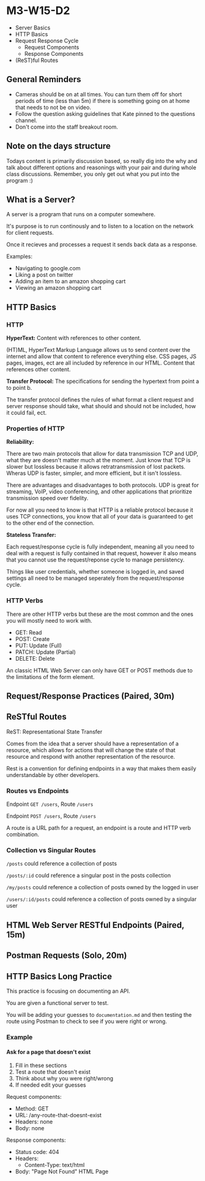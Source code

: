 # M3-W15-D2

- Server Basics
- HTTP Basics
- Request Response Cycle
  - Request Components
  - Response Components
- (ReST)ful Routes

## General Reminders

- Cameras should be on at all times. You can turn them off for short periods of time (less than 5m) if there is something going on at home that needs to not be on video. 
- Follow the question asking guidelines that Kate pinned to the questions channel. 
- Don't come into the staff breakout room.

## Note on the days structure

Todays content is primarily discussion based, so really dig into the why and talk about different options and reasonings with your pair and during whole class discussions. Remember, you only get out what you put into the program :)

## What is a Server? 

A server is a program that runs on a computer somewhere.

It's purpose is to run continously and to listen to a location on the network
for client requests.

Once it recieves and processes a request it sends back data as a response.

Examples:

- Navigating to google.com
- Liking a post on twitter
- Adding an item to an amazon shopping cart
- Viewing an amazon shopping cart

## HTTP Basics


### HTTP

**HyperText:** Content with references to other content.

(HT)ML, HyperText Markup Language allows us to send content over the internet
and allow that content to reference everything else. CSS pages, JS pages,
images, ect are all included by reference in our HTML. Content that references
other content.

**Transfer Protocol:** The specifications for sending the hypertext from point a
to point b.

The transfer protocol defines the rules of what format a client request and
server response should
take, what should and should not be included, how it could fail, ect.

### Properties of HTTP

**Reliability:**

There are two main protocols that allow for data transmission
TCP and UDP, what they are doesn't matter much at the moment. Just know that TCP
is slower but lossless because it allows retratransmission of lost packets.
Wheras UDP is faster, simpler, and more efficient, but it isn't lossless. 

There are advantages and disadvantages to both protocols. UDP is great for streaming,
VoIP, video conferencing, and other applications that prioritize transmission
speed over fidelity. 

For now all you need to know is that HTTP is a reliable protocol because it uses TCP connections, you know that all of your data is guaranteed to get to the other end of the connection.

**Stateless Transfer:**

Each request/response cycle is fully independent, meaning all you need to deal with a request is fully contained in that request, however it also means that you cannot use the request/reponse cycle to manage persistency. 

Things like user credentials, whether someone is logged in, and saved settings all need to be managed seperately from the request/response cycle.

### HTTP Verbs

There are other HTTP verbs but these are the most common and the ones you will mostly need to work with.

- GET: Read
- POST: Create
- PUT: Update (Full)
- PATCH: Update (Partial)
- DELETE: Delete

An classic HTML Web Server can only have GET or POST methods due to the limitations of the form element.

## Request/Response Practices (Paired, 30m)

## ReSTful Routes

ReST: Representational State Transfer

Comes from the idea that a server should have a representation of a resource, which allows for actions that will change the state of that resource and respond with another representation of the resource.

Rest is a convention for defining endpoints in a way that makes them easily understandable by other developers.

### Routes vs Endpoints

Endpoint `GET /users`, Route `/users`

Endpoint `POST /users`, Route `/users`

A route is a URL path for a request, an endpoint is a route and HTTP verb combination.

### Collection vs Singular Routes

`/posts` could reference a collection of posts

`/posts/:id` could reference a singular post in the posts collection

`/my/posts` could reference a collection of posts owned by the logged in user

`/users/:id/posts` could reference a collection of posts owned by a singular user

## HTML Web Server RESTful Endpoints (Paired, 15m)

## Postman Requests (Solo, 20m)

## HTTP Basics Long Practice

This practice is focusing on documenting an API.

You are given a functional server to test.

You will be adding your guesses to `documentation.md` and then testing the route using Postman to check to see if you were right or wrong.

### Example

#### Ask for a page that doesn't exist

1. Fill in these sections
2. Test a route that doesn't exist
3. Think about why you were right/wrong
4. If needed edit your guesses

Request components:

- Method: GET
- URL: /any-route-that-doesnt-exist
- Headers: none
- Body: none

Response components:

- Status code: 404
- Headers:
  - Content-Type: text/html
- Body: "Page Not Found" HTML Page


